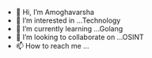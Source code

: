 - 👋 Hi, I’m Amoghavarsha
- 👀 I’m interested in ...Technology
- 🌱 I’m currently learning ...Golang
- 💞️ I’m looking to collaborate on ...OSINT
- 📫 How to reach me ...

<!---
The-Amoghavarsha/The-Amoghavarsha is a ✨ special ✨ repository because its `README.md` (this file) appears on your GitHub profile.
You can click the Preview link to take a look at your changes.
--->
